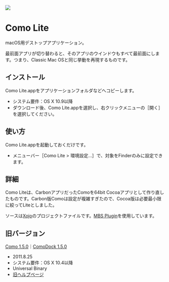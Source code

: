 ![](https://i.imgur.com/FrGsdW6.png)

# Como Lite
macOS用デストップアプリケーション。

最前面アプリが切り替わると、そのアプリのウインドウもすべて最前面にします。つまり、Classic Mac OSと同じ挙動を再現するものです。

## インストール
Como Lite.appをアプリケーションフォルダなどへコピーします。
* システム要件：OS X 10.9以降
* ダウンロード後、Como Lite.appを選択し、右クリックメニューの［開く］を選択してください。

## 使い方
Como Lite.appを起動しておくだけです。
* メニューバー［Como Lite > 環境設定...］で、対象をFinderのみに設定できます。

## 詳細
Como Liteは、CarbonアプリだったComoを64bit Cocoaアプリとして作り直したものです。Carbon版Comoは設定が複雑すぎたので、Cocoa版は必要最小限に絞ってLiteとしました。

ソースは[Xojo](https://www.xojo.com/)のプロジェクトファイルです。[MBS Plugin](https://www.monkeybreadsoftware.de/xojo/)を使用しています。

## 旧バージョン
[Como 1.5.0](http://tama-san.com/dl/files/Como_150.dmg.zip)｜[ComoDock 1.5.0](http://tama-san.com/dl/files/ComoDock_150.dmg.zip)
* 2011.8.25
* システム要件：OS X 10.4以降
* Universal Binary
* [旧ヘルプページ](http://tama-san.com/help/Como/index.html)